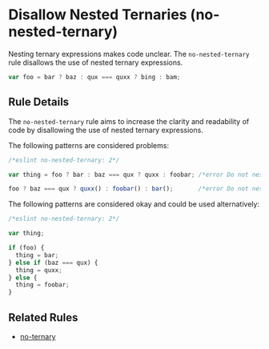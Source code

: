 # Disallow Nested Ternaries (no-nested-ternary)

Nesting ternary expressions makes code unclear. The `no-nested-ternary` rule disallows the use of nested ternary expressions.

```js
var foo = bar ? baz : qux === quxx ? bing : bam;
```

## Rule Details

The `no-nested-ternary` rule aims to increase the clarity and readability of code by disallowing the use of nested ternary expressions.

The following patterns are considered problems:

```js
/*eslint no-nested-ternary: 2*/

var thing = foo ? bar : baz === qux ? quxx : foobar; /*error Do not nest ternary expressions*/

foo ? baz === qux ? quxx() : foobar() : bar();       /*error Do not nest ternary expressions*/
```

The following patterns are considered okay and could be used alternatively:

```js
/*eslint no-nested-ternary: 2*/

var thing;

if (foo) {
  thing = bar;
} else if (baz === qux) {
  thing = quxx;
} else {
  thing = foobar;
}
```

## Related Rules

* [no-ternary](no-ternary.md)
